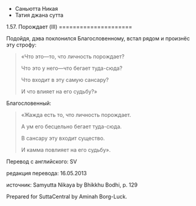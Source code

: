 









* Саньютта Никая
* Татия джана сутта


1\.57\. Порождает \(III\)
\=\=\=\=\=\=\=\=\=\=\=\=\=\=\=\=\=\=\=\=\=



Подойдя, дэва поклонился Благословенному, встал рядом и произнёс эту строфу:



> «Что это—то, что личность порождает?  
> 
> Что это у него—что бегает туда\-сюда?  
> 
> Что входит в эту самую сансару?  
> 
> И что влияет на его судьбу?»


Благословенный:



> «Жажда есть то, что личность порождает\.  
> 
> А ум его бесцельно бегает туда\-сюда\.  
> 
> В сансару эту входит существо\.  
> 
> И камма повлияет на его судьбу»\.



Перевод с английского: SV


редакция перевода: 16\.05\.2013


источник: Samyutta Nikaya by Bhikkhu Bodhi, p\. 129


Prepared for SuttaCentral by Aminah Borg\-Luck\.






